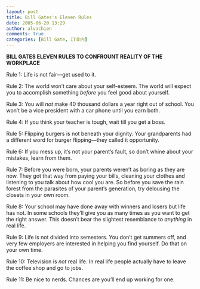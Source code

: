 ```yaml
---
layout: post
title: Bill Gates's Eleven Rules
date: 2005-06-20 13:29
author: alvachien
comments: true
categories: [Bill Gate, IT业内]
---
```

**BILL GATES ELEVEN RULES TO CONFROUNT REALITY OF THE WORKPLACE**

 Rule 1:       Life is not fair—get used to it. 

 Rule 2:       The world won’t care about your self-esteem.  The world will expect you to accomplish something *before* you feel good about yourself. 

 Rule 3:       You will *not* make 40 thousand dollars a year right out of school.      You won’t be a vice president with a car phone until you earn both. 

 Rule 4:       If you think your teacher is tough, wait till you get a boss.  

 Rule 5:       Flipping burgers is not beneath your dignity.  Your grandparents had a different word for burger flipping—they called it opportunity. 

 Rule 6:       If you mess up, it’s not your parent’s fault, so don’t whine about your mistakes, learn from them. 

 Rule 7:       Before you were born, your parents weren’t as boring as they are now.  They got that way from paying your bills, cleaning your clothes and listening to you talk about how cool you are.  So before you save the rain forest from the parasites of your parent’s generation, try delousing the closets in your own room. 

Rule 8:       Your school may have done away with winners and losers but life has not. In some schools they’ll give you as many times as you want to get the right answer. This doesn’t bear the slightest resemblance to *anything* in real life. 

Rule 9:       Life is not divided into semesters.  You don’t get summers off, and very few employers are interested in helping you find yourself.  Do      that on your own time.  

Rule 10:    Television is *not* real life.  In real life people actually have to leave the coffee shop and go to jobs. 

Rule 11:    Be nice to nerds.  Chances are you’ll end up working for one. 
